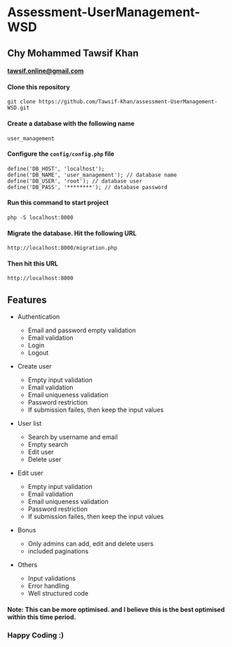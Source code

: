 # Assessment-UserManagement-WSD

## Chy Mohammed Tawsif Khan

#### tawsif.online@gmail.com

#### Clone this repository

```
git clone https://github.com/Tawsif-Khan/assessment-UserManagement-WSD.git
```

#### Create a database with the following name

```
user_management
```

#### Configure the `config/config.php` file

```
define('DB_HOST', 'localhost');
define('DB_NAME', 'user_management'); // database name
define('DB_USER', 'root'); // database user
define('DB_PASS', '********'); // database password

```

#### Run this command to start project

```
php -S localhost:8000
```

#### Migrate the database. Hit the following URL

```
http://localhost:8000/migration.php
```

#### Then hit this URL

```
http://localhost:8000
```

## Features

- Authentication
  - Email and password empty validation
  - Email validation
  - Login
  - Logout
- Create user
  - Empty input validation
  - Email validation
  - Email uniqueness validation
  - Password restriction
  - If submission failes, then keep the input values
- User list
  - Search by username and email
  - Empty search
  - Edit user
  - Delete user
- Edit user

  - Empty input validation
  - Email validation
  - Email uniqueness validation
  - Password restriction
  - If submission failes, then keep the input values

- Bonus
  - Only admins can add, edit and delete users
  - included paginations
- Others
  - Input validations
  - Error handling
  - Well structured code

#### Note: This can be more optimised. and I believe this is the best optimised within this time period.

### Happy Coding :)
